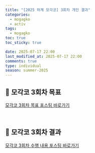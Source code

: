 ```yaml
---
title: "[2025 하계 모각코] 3회차 개인 결과"
categories:
  - mogagko
  - activ
tags:
  - mogagko
toc: true
toc_sticky: true

date: 2025-07-17 22:00
last_modified_at: 2025-07-17 22:00
comments: true
type: individual
season: summer-2025
---
```


## 📍 모각코 3회차 목표
[모각코 3회차 목표 포스팅 바로가기](https://clr4takeoff.github.io/mogagko/activ/25-%EB%AA%A8%EA%B0%81%EC%BD%94-3%ED%9A%8C%EC%B0%A8-%EA%B0%9C%EC%9D%B8-%EB%AA%A9%ED%91%9C/)

<br>

## 📍 모각코 3회차 결과
[모각코 3회차 수행 내용 포스팅 바로가기]()